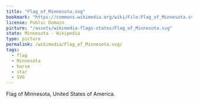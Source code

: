 ```yaml
---
title: "Flag_of_Minnesota.svg"
bookmark: "https://commons.wikimedia.org/wiki/File:Flag_of_Minnesota.svg"
license: Public Domain
picture: "/assets/wikimedia-flags-states/Flag_of_Minnesota.svg"
state: Minnesota - Wikipedia
type: picture
permalink: /wikimedia/Flag_of_Minnesota.svg/
tags:
  - flag
  - Minnesota
  - horse
  - star
  - SVG
---
```

Flag of Minnesota, United States of America.